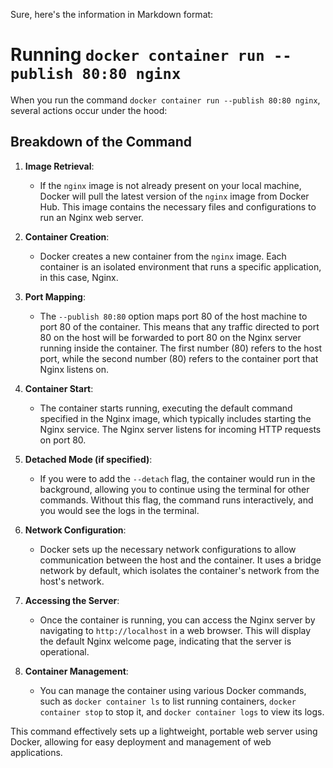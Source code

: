 Sure, here's the information in Markdown format:

# Running `docker container run --publish 80:80 nginx`

When you run the command `docker container run --publish 80:80 nginx`, several actions occur under the hood:

## Breakdown of the Command

1. **Image Retrieval**: 
   - If the `nginx` image is not already present on your local machine, Docker will pull the latest version of the `nginx` image from Docker Hub. This image contains the necessary files and configurations to run an Nginx web server.

2. **Container Creation**:
   - Docker creates a new container from the `nginx` image. Each container is an isolated environment that runs a specific application, in this case, Nginx.

3. **Port Mapping**:
   - The `--publish 80:80` option maps port 80 of the host machine to port 80 of the container. This means that any traffic directed to port 80 on the host will be forwarded to port 80 on the Nginx server running inside the container. The first number (80) refers to the host port, while the second number (80) refers to the container port that Nginx listens on.

4. **Container Start**:
   - The container starts running, executing the default command specified in the Nginx image, which typically includes starting the Nginx service. The Nginx server listens for incoming HTTP requests on port 80.

5. **Detached Mode (if specified)**:
   - If you were to add the `--detach` flag, the container would run in the background, allowing you to continue using the terminal for other commands. Without this flag, the command runs interactively, and you would see the logs in the terminal.

6. **Network Configuration**:
   - Docker sets up the necessary network configurations to allow communication between the host and the container. It uses a bridge network by default, which isolates the container's network from the host's network.

7. **Accessing the Server**:
   - Once the container is running, you can access the Nginx server by navigating to `http://localhost` in a web browser. This will display the default Nginx welcome page, indicating that the server is operational.

8. **Container Management**:
   - You can manage the container using various Docker commands, such as `docker container ls` to list running containers, `docker container stop` to stop it, and `docker container logs` to view its logs.

This command effectively sets up a lightweight, portable web server using Docker, allowing for easy deployment and management of web applications.
